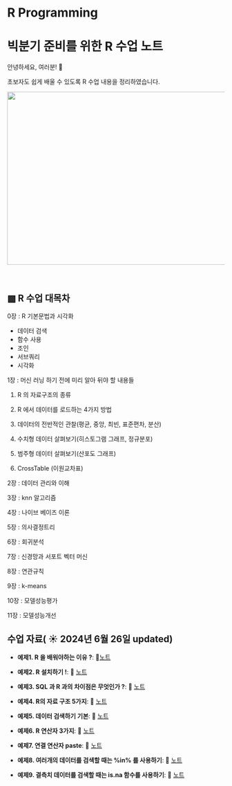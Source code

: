 # R Programming


# 빅분기 준비를 위한 R 수업 노트

안녕하세요, 여러분!  🌟

초보자도 쉽게 배울 수 있도록 R 수업 내용을 정리하였습니다.

<img src="https://github.com/boeun-pk/R-/blob/main/R%20%EC%88%98%EC%97%85%20%ED%91%9C%EC%A7%80.png" width="600" height="400">

&nbsp;


## ▩ R 수업 대목차


0장 : R 기본문법과 시각화 
- 데이터 검색
- 함수 사용
- 조인
- 서브쿼리
- 시각화

1장 : 머신 러닝 하기 전에 미리 알아 뒤야 할 내용들

1. R 의 자료구조의 종류
  
2. R 에서 데이터를 로드하는 4가지 방법
  
3. 데이터의 전반적인 관찰(평균, 중앙, 최빈, 표준편차, 분산)
  
4. 수치형 데이터 살펴보기(히스토그램 그래프, 정규분포)
  
5. 범주형 데이터 살펴보기(산포도 그래프)
  
6. CrossTable (이원교차표)


2장 : 데이터 관리와 이해

3장 : knn 알고리즘

4장 : 나이브 베이즈 이론

5장 : 의사결정트리

6장 : 회귀분석

7장 : 신경망과 서포트 벡터 머신

8장 : 연관규칙

9장 : k-means

10장 : 모델성능평가

11장 : 모델성능개선


## 수업 자료( ☀️ 2024년 6월 26일 updated)


- **예제1. R 을 배워야하는 이유 ?**:  📄[노트](https://bold-bergamot-e04.notion.site/R-1-R-1594fa83c6f24c65b98943be6dcea311?pvs=73)
  &nbsp;
  
- **예제2. R 설치하기 !**: 📄 [노트](https://bold-bergamot-e04.notion.site/R-2-R-a0d3aeb0bc804af89eb9141031d96ff7?pvs=73)

- **예제3. SQL 과 R 과의 차이점은 무엇인가 ?**: 📄 [노트](https://bold-bergamot-e04.notion.site/R-3-SQL-R-30f6b7db1f4941df8f22498126af5a03?pvs=73)

- **예제4. R의 자료 구조 5가지**: 📄 [노트](https://bold-bergamot-e04.notion.site/R-4-R-5-95b945f0c71744d28f6b489e2be37d0e?pvs=73)

- **예제5. 데이터 검색하기 기본**: 📄 [노트](https://bold-bergamot-e04.notion.site/R-5-926809c0fd064d108fbfd7cef1cd451d?pvs=73)

- **예제6. R 연산자 3가지**: 📄 [노트](https://bold-bergamot-e04.notion.site/R-6-R-3-f4752c086db247e1b9de98f81c745a72?pvs=73)

- **예제7. 연결 연산자 paste**: 📄 [노트](https://bold-bergamot-e04.notion.site/R-7-paste-4f9d20effef84b2fb541cfef20d1fef4?pvs=73)

- **예제8. 여러개의 데이터를 검색할 때는 %in% 를 사용하기**: 📄 [노트](https://bold-bergamot-e04.notion.site/R-8-in-f500358d396b410f8d923c7c64b4c8f1?pvs=73)

- **예제9. 결측치 데이터를 검색할 때는 is.na 함수를 사용하기**: 📄 [노트](https://bold-bergamot-e04.notion.site/R-9-is-na-ef01d6e7fdde449abf9bff40b456dd04?pvs=73)


